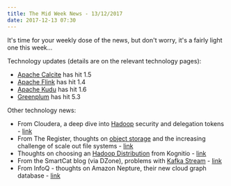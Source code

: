 ```yaml
---
title: The Mid Week News - 13/12/2017
date: 2017-12-13 07:30
---
```

It's time for your weekly dose of the news, but don't worry, it's a fairly light one this week...
<!--more-->

Technology updates (details are on the relevant technology pages):

* [Apache Calcite](/technologies/apache-calcite/) has hit 1.5
* [Apache Flink](/technologies/apache-flink/) has hit 1.4
* [Apache Kudu](/technologies/apache-kudu/) has hit 1.6
* [Greenplum](/technologies/greenplum/) has hit 5.3

Other technology news:

* From Cloudera, a deep dive into [Hadoop](/technologies/apache-hadoop/) security and delegation tokens - [link](http://blog.cloudera.com/blog/2017/12/hadoop-delegation-tokens-explained/)
* From The Register, thoughts on [object storage](/tech-categories/object-stores/) and the increasing challenge of scale out file systems - [link](https://www.theregister.co.uk/2017/12/11/the_failure_of_object_storage/)
* Thoughts on choosing an [Hadoop Distribution](/tech-categories/hadoop-distributions/) from Kognitio - [link](https://kognitio.com/blog/which-hadoop-distribution-is-right-for-you/)
* From the SmartCat blog (via DZone), problems with [Kafka Stream](/technologies/apache-kafka/kafka-streams/) - [link](https://www.smartcat.io/blog/2017/problem-with-kafka-streams)
* From InfoQ - thoughts on Amazon Nepture, their new cloud graph database - [link](https://www.infoq.com/news/2017/12/amazon-neptune?utm_campaign=infoq_content&utm_source=infoq&utm_medium=feed&utm_term=Database)